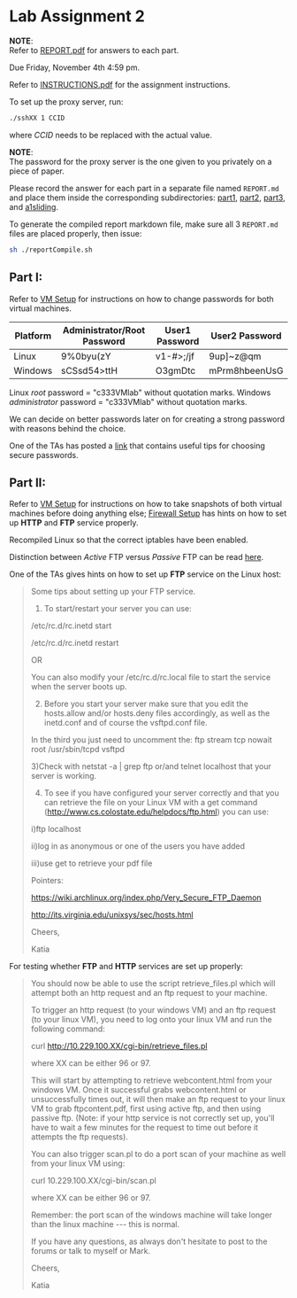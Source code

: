 # Lab Assignment 2
**NOTE**:  
Refer to [REPORT.pdf](./REPORT.pdf) for answers to each part.

Due Friday, November 4th 4:59 pm.

Refer to [INSTRUCTIONS.pdf](./INSTRUCTIONS.pdf) for the assignment
instructions.

To set up the proxy server, run:
```bash
./sshXX 1 CCID
```
where *CCID* needs to be replaced with the actual value.

**NOTE**:  
The password for the proxy server is the one given to you privately on a piece
of paper.

Please record the answer for each part in a separate file named
`REPORT.md` and place them inside the corresponding subdirectories:
[part1](./part1/), [part2](./part2/), [part3](./part3/), and [a1sliding](
../lab1/a1sliding/).

To generate the compiled report markdown file, make sure all 3
`REPORT.md` files are placed properly, then issue:
```bash
sh ./reportCompile.sh
```

## Part I:
Refer to [VM Setup](./slide/vm_setup.pdf) for instructions on how to change
passwords for both virtual machines.

| Platform | Administrator/Root Password  | User1 Password | User2 Password |
| -------- | ---------------------------- | -------------- | -------------- |
| Linux    | 9%0byu(zY                    | v1-#>;/jf      | 9up]~z@qm      |
| Windows  | sCSsd54>ttH                  | O3gmDtc        | mPrm8hbeenUsG  |

Linux *root* password = "c333VMlab" without quotation marks.
Windows *administrator* password = "c333VMlab" without quotation marks.

We can decide on better passwords later on for creating a strong password with
reasons behind the choice.

One of the TAs has posted a [link](
https://www.schneier.com/blog/archives/2014/03/choosing_secure_1.html#!s!xkcd)
that contains useful tips for choosing secure passwords.

## Part II:
Refer to [VM Setup](./slide/vm_setup.pdf) for instructions on how to
take snapshots of both virtual machines before doing anything else;
[Firewall Setup](./slide/firewall_setup.pdf) has hints on how to set up
**HTTP** and **FTP** service properly.

Recompiled Linux so that the correct iptables have been enabled.

Distinction between *Active* FTP versus *Passive* FTP can be read [here](
http://slacksite.com/other/ftp.html).

One of the TAs gives hints on how to set up **FTP** service on the Linux host:

> Some tips about setting up your FTP service.
> 
> 1) To start/restart your server you can use:
> 
> /etc/rc.d/rc.inetd start 
> 
> /etc/rc.d/rc.inetd restart 
> 
> OR
> 
> You can also modify your /etc/rc.d/rc.local file to start the service when
> the server boots up.
> 
> 2) Before you start your server make sure that you edit the hosts.allow
> and/or hosts.deny files accordingly, as well as the inetd.conf and of course
> the vsftpd.conf file.
> 
> In the third you just need to uncomment the:
> ftp     stream  tcp     nowait  root    /usr/sbin/tcpd  vsftpd
> 
> 3)Check with
> netstat -a | grep ftp
> or/and
> telnet localhost
> that your server is working.
> 
> 4) To see if you have configured your server correctly and that you can
> retrieve the file on your Linux VM with a get command
> (http://www.cs.colostate.edu/helpdocs/ftp.html) you can use: 
> 
> i)ftp localhost
> 
> ii)log in as anonymous or one of the users you have added
> 
> iii)use get to retrieve your pdf file
> 
> Pointers:
> 
> https://wiki.archlinux.org/index.php/Very_Secure_FTP_Daemon
> 
> http://its.virginia.edu/unixsys/sec/hosts.html
> 
> Cheers,
> 
> Katia

For testing whether **FTP** and **HTTP** services are set up properly:

> You should now be able to use the script retrieve_files.pl which will attempt
> both an http request and an ftp request to your machine.
> 
> To trigger an http request (to your windows VM) and an ftp request (to your
> linux VM), you need to log onto your linux VM and run the following command:
> 
> curl http://10.229.100.XX/cgi-bin/retrieve_files.pl
> 
> where XX can be either 96 or 97. 
> 
> 
> This will start by attempting to retrieve webcontent.html from your windows
> VM. Once it successful grabs webcontent.html or unsuccessfully times out, it
> will then make an ftp request to your linux VM to grab ftpcontent.pdf, first
> using active ftp, and then using passive ftp. (Note: if your http service is
> not correctly set up, you'll have to wait a few minutes for the request to
> time out before it attempts the ftp requests). 
> 
> You can also trigger scan.pl to do a port scan of your machine as well from
> your linux VM using:
> 
> curl 10.229.100.XX/cgi-bin/scan.pl
> 
> where XX can be either 96 or 97. 
> 
> Remember: the port scan of the windows machine will take longer than the
> linux machine --- this is normal.
> 
> If you have any questions, as always don't hesitate to post to the forums or
> talk to myself or Mark.
> 
> Cheers,
> 
> Katia
